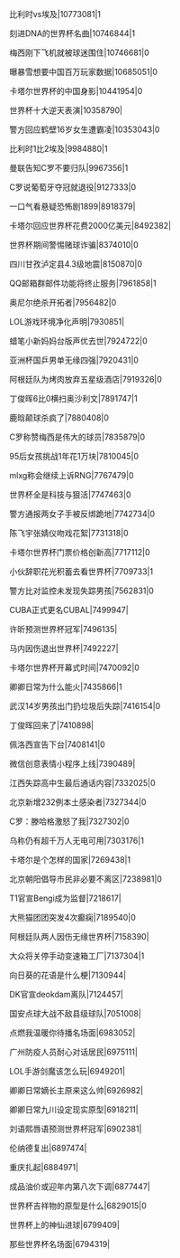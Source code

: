 比利时vs埃及|10773081|1

刻进DNA的世界杯名曲|10746844|1

梅西刚下飞机就被球迷围住|10746681|0

曝暴雪想要中国百万玩家数据|10685051|0

卡塔尔世界杯的中国身影|10441954|0

世界杯十大逆天表演|10358790|

警方回应鹤壁16岁女生遭霸凌|10353043|0

比利时1比2埃及|9984880|1

曼联告知C罗不要归队|9967356|1

C罗说葡萄牙夺冠就退役|9127333|0

一口气看悬疑恐怖剧1899|8918379|

卡塔尔回应世界杯花费2000亿美元|8492382|

世界杯期间警惕赌球诈骗|8374010|0

四川甘孜泸定县4.3级地震|8150870|0

QQ邮箱群邮件功能将终止服务|7961858|1

奥尼尔绝杀开拓者|7956482|0

LOL游戏环境净化声明|7930851|

蜡笔小新妈妈台版声优去世|7924722|0

亚洲杯国乒男单无缘四强|7920431|0

阿根廷队为烤肉放弃五星级酒店|7919326|0

丁俊晖6比0横扫奥沙利文|7891747|1

鹿晗颠球杀疯了|7880408|0

C罗称赞梅西是伟大的球员|7835879|0

95后女孩挑战1年花1万块|7810045|0

mlxg称会继续上诉RNG|7767479|0

世界杯全是科技与狠活|7747463|0

警方通报两女子手被反绑跪地|7742734|0

陈飞宇张婧仪吻戏花絮|7731318|0

卡塔尔世界杯门票价格创新高|7717112|0

小伙辞职花光积蓄去看世界杯|7709733|1

警方比对监控未发现失踪男孩|7562831|0

CUBA正式更名CUBAL|7499947|

许昕预测世界杯冠军|7496135|

马内因伤退出世界杯|7492227|

卡塔尔世界杯开幕式时间|7470092|0

卿卿日常为什么能火|7435866|1

武汉14岁男孩出门扔垃圾后失踪|7416154|0

丁俊晖回来了|7410898|

佩洛西宣告下台|7408141|0

微信创意表情小程序上线|7390489|

江西失踪高中生最后通话内容|7332025|0

北京新增232例本土感染者|7327344|0

C罗：滕哈格激怒了我|7327302|0

乌称仍有超千万人无电可用|7303176|1

卡塔尔是个怎样的国家|7269438|1

北京朝阳倡导市民非必要不离区|7238981|0

T1官宣Bengi成为监督|7218617|

大熊猫团团突发4次癫痫|7189540|0

阿根廷队两人因伤无缘世界杯|7158390|

大众将关停手动变速箱工厂|7137304|1

向日葵的花语是什么梗|7130944|

DK官宣deokdam离队|7124457|

国安点球大战不敌县级球队|7051008|

点燃我温暖你待播名场面|6983052|

广州防疫人员耐心对话居民|6975111|

LOL手游剑魔该怎么玩|6949201|

卿卿日常嫡长主原来这么帅|6926982|

卿卿日常九川设定现实原型|6918211|

刘语熙唇语预测世界杯冠军|6902381|

伦纳德复出|6897474|

重庆扎起|6884971|

成品油价或迎年内第八次下调|6877447|

世界杯吉祥物的原型是什么|6829015|0

世界杯上的神仙进球|6799409|

那些世界杯名场面|6794319|

